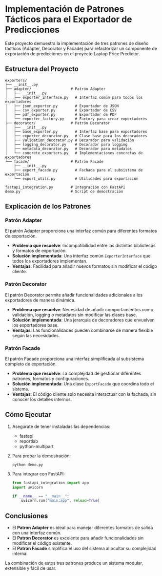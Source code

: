# Implementación de Patrones Tácticos para el Exportador de Predicciones

Este proyecto demuestra la implementación de tres patrones de diseño tácticos (Adapter, Decorator y Facade) para refactorizar un componente de exportación de predicciones en el proyecto Laptop Price Predictor.

## Estructura del Proyecto

```
exporters/
├── __init__.py
├── adapter/                  # Patrón Adapter
│   ├── __init__.py
│   ├── exporter_interface.py   # Interfaz común para todos los exportadores
│   ├── json_exporter.py        # Exportador de JSON
│   ├── csv_exporter.py         # Exportador de CSV
│   ├── pdf_exporter.py         # Exportador de PDF
│   └── exporter_factory.py     # Factory para crear exportadores
├── decorator/                # Patrón Decorator
│   ├── __init__.py
│   ├── base_exporter.py        # Interfaz base para exportadores
│   ├── exporter_decorator.py   # Clase base para los decoradores
│   ├── validation_decorator.py # Decorador para validación
│   ├── logging_decorator.py    # Decorador para logging
│   ├── metadata_decorator.py   # Decorador para metadatos
│   └── concrete_exporters.py   # Implementaciones concretas de exportadores
└── facade/                   # Patrón Facade
    ├── __init__.py
    ├── export_facade.py        # Fachada para el subsistema de exportación
    └── export_utils.py         # Utilidades para exportación

fastapi_integration.py        # Integración con FastAPI
demo.py                       # Script de demostración
```

## Explicación de los Patrones

### Patrón Adapter

El patrón Adapter proporciona una interfaz común para diferentes formatos de exportación.

- **Problema que resuelve**: Incompatibilidad entre las distintas bibliotecas y formatos de exportación.
- **Solución implementada**: Una interfaz común `ExporterInterface` que todos los exportadores implementan.
- **Ventajas**: Facilidad para añadir nuevos formatos sin modificar el código cliente.

### Patrón Decorator

El patrón Decorator permite añadir funcionalidades adicionales a los exportadores de manera dinámica.

- **Problema que resuelve**: Necesidad de añadir comportamientos como validación, logging o metadatos sin modificar las clases base.
- **Solución implementada**: Una jerarquía de decoradores que envuelven los exportadores base.
- **Ventajas**: Las funcionalidades pueden combinarse de manera flexible según las necesidades.

### Patrón Facade

El patrón Facade proporciona una interfaz simplificada al subsistema completo de exportación.

- **Problema que resuelve**: La complejidad de gestionar diferentes patrones, formatos y configuraciones.
- **Solución implementada**: Una clase `ExportFacade` que coordina todo el sistema.
- **Ventajas**: El código cliente solo necesita interactuar con la fachada, sin conocer los detalles internos.

## Cómo Ejecutar

1. Asegúrate de tener instaladas las dependencias:
   - fastapi
   - reportlab
   - python-multipart

2. Para probar la demostración:
   ```
   python demo.py
   ```

3. Para integrar con FastAPI:
   ```python
   from fastapi_integration import app
   import uvicorn

   if __name__ == "__main__":
       uvicorn.run("main:app", reload=True)
   ```

## Conclusiones

- El **Patrón Adapter** es ideal para manejar diferentes formatos de salida con una interfaz común.
- El **Patrón Decorator** es excelente para añadir funcionalidades sin modificar el código existente.
- El **Patrón Facade** simplifica el uso del sistema al ocultar su complejidad interna.

La combinación de estos tres patrones produce un sistema modular, extensible y fácil de usar.
